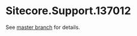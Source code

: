 # Sitecore.Support.137012

See [master branch](https://github.com/sitecoresupport/Sitecore.Support.137012) for details.